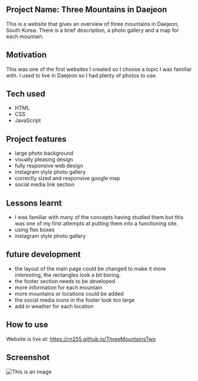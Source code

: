 ## Project Name: Three Mountains in Daejeon
This is a website that gives an overview of three mountains in Daejeon, South Korea. There is a brief description, a photo gallery and a map for each mountain.

## Motivation
This was one of the first websites I created so I choose a topic I was familiar with. I used to live in Daejeon so I had plenty of photos to use.

## Tech used
- HTML
- CSS
- JavaScript

## Project features
- large photo background
- visually pleasing design
- fully responsive web design
- instagram style photo gallery
- correctly sized and responsive google map
- social media link section

## Lessons learnt
- I was familiar with many of the concepts having studied them but this was one of my first attempts at putting them into a functioning site.
- using flex boxes
- instagram style photo gallery

## future development
- the layout of the main page could be changed to make it more interesting, the rectangles look a bit boring.
- the footer section needs to be developed
- more information for each mountain
- more mountains or locations could be added
- the social media icons in the footer look too large
- add in weather for each location

## How to use
Website is live at: https://rn255.github.io/ThreeMountainsTwo

## Screenshot
![This is an image](https://github.com/RN255/portfolio-site/blob/main/images/threeMountainsDaejeon.jpg)
